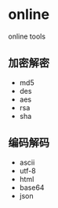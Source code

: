 # online
online tools

## 加密解密

- md5
- des
- aes
- rsa
- sha

## 编码解码

- ascii
- utf-8
- html
- base64
- json
